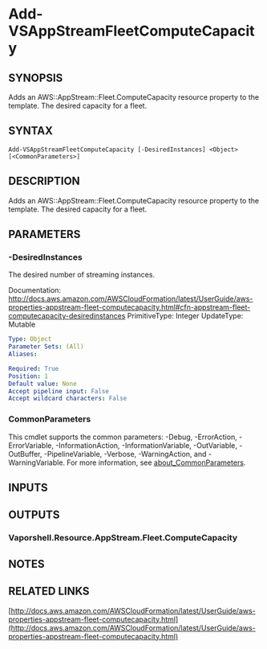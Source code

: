 # Add-VSAppStreamFleetComputeCapacity

## SYNOPSIS
Adds an AWS::AppStream::Fleet.ComputeCapacity resource property to the template.
The desired capacity for a fleet.

## SYNTAX

```
Add-VSAppStreamFleetComputeCapacity [-DesiredInstances] <Object> [<CommonParameters>]
```

## DESCRIPTION
Adds an AWS::AppStream::Fleet.ComputeCapacity resource property to the template.
The desired capacity for a fleet.

## PARAMETERS

### -DesiredInstances
The desired number of streaming instances.

Documentation: http://docs.aws.amazon.com/AWSCloudFormation/latest/UserGuide/aws-properties-appstream-fleet-computecapacity.html#cfn-appstream-fleet-computecapacity-desiredinstances
PrimitiveType: Integer
UpdateType: Mutable

```yaml
Type: Object
Parameter Sets: (All)
Aliases:

Required: True
Position: 1
Default value: None
Accept pipeline input: False
Accept wildcard characters: False
```

### CommonParameters
This cmdlet supports the common parameters: -Debug, -ErrorAction, -ErrorVariable, -InformationAction, -InformationVariable, -OutVariable, -OutBuffer, -PipelineVariable, -Verbose, -WarningAction, and -WarningVariable. For more information, see [about_CommonParameters](http://go.microsoft.com/fwlink/?LinkID=113216).

## INPUTS

## OUTPUTS

### Vaporshell.Resource.AppStream.Fleet.ComputeCapacity
## NOTES

## RELATED LINKS

[http://docs.aws.amazon.com/AWSCloudFormation/latest/UserGuide/aws-properties-appstream-fleet-computecapacity.html](http://docs.aws.amazon.com/AWSCloudFormation/latest/UserGuide/aws-properties-appstream-fleet-computecapacity.html)

